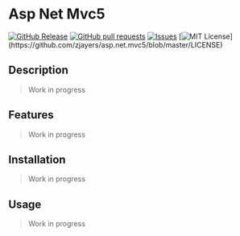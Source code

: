 # Asp Net Mvc5
[![GitHub Release](https://img.shields.io/github/release/zjayers/asp.net.mvc5.svg?style=flat)](https://github.com/zjayers/asp.net.mvc5/releases)
[![GitHub pull requests](https://img.shields.io/github/issues-pr/zjayers/asp.net.mvc5.svg?style=flat)](https://github.com/zjayers/asp.net.mvc5/pulls)
[![Issues](https://img.shields.io/github/issues-raw/zjayers/asp.net.mvc5.svg?maxAge=25000)](https://github.com/zjayers/asp.net.mvc5/issues)
[![MIT License](https://img.shields.io/apm/l/atomic-ui.svg?)](https://github.com/zjayers/asp.net.mvc5/blob/master/LICENSE)

## Description

> Work in progress

## Features

> Work in progress

## Installation

> Work in progress

## Usage

> Work in progress
